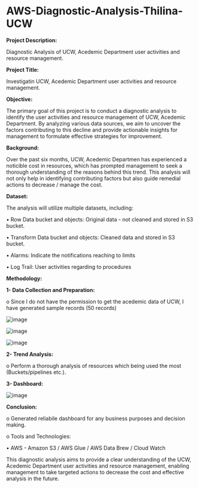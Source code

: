 # AWS-Diagnostic-Analysis-Thilina-UCW

**Project Description:**

Diagnostic Analysis of UCW, Acedemic Department user activities and resource management.

**Project Title:**

Investigatin UCW, Acedemic Department user activities and resource management.

**Objective:**

The primary goal of this project is to conduct a diagnostic analysis to identify the user activities and resource management of UCW, Acedemic Department. By analyzing various data sources, we aim to uncover the factors contributing to this decline and provide actionable insights for management to formulate effective strategies for improvement.

**Background:**

Over the past six months, UCW, Acedemic Departmen has experienced a noticible cost in resources, which has prompted management to seek a thorough understanding of the reasons behind this trend. This analysis will not only help in identifying contributing factors but also guide remedial actions to decrease / manage the cost.

  
**Dataset:**

The analysis will utilize multiple datasets, including:

• Row Data bucket and objects: Original data - not cleaned and stored in S3 bucket.

• Transform Data bucket and objects: Cleaned data and stored in S3 bucket.

• Alarms: Indicate the notifications reaching to limits

• Log Trail: User activities regarding to procedures

**Methodology:**

**1- Data Collection and Preparation:**

o Since I do not have the permission to get the acedemic data of UCW, I have generated sample records (50 records)

 ![image](https://github.com/user-attachments/assets/26a85cd3-3441-4f43-b0c0-960c7c037e85)

 ![image](https://github.com/user-attachments/assets/4294b057-9957-4cd9-a407-4e3c24e3f763)

 ![image](https://github.com/user-attachments/assets/86279763-dc9f-4432-842c-6423d769d1d0)


**2- Trend Analysis:**

o	Perform a thorough analysis of resources which being used the most (Buckets/pipelines etc.).


**3- Dashboard:**

 ![image](https://github.com/user-attachments/assets/b27bfb57-505d-45e2-bf42-2a084d3715b9)


**Conclusion:**

o Generated reliabile dashboard for any business purposes and decision making.

o Tools and Technologies:

• AWS - Amazon S3 / AWS Glue / AWS Data Brew / Cloud Watch 

This diagnostic analysis aims to provide a clear understanding of the UCW, Acedemic Department user activities and resource management, enabling management to take targeted actions to decrease the cost and effective analysis in the future.
